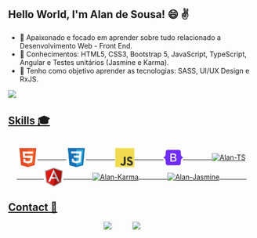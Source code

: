 ## Hello World, I'm Alan de Sousa! 😄 ✌️

- 🎯 Apaixonado e focado em aprender sobre tudo relacionado a Desenvolvimento Web - Front End.
- 🥇 Conhecimentos: HTML5, CSS3, Bootstrap 5, JavaScript, TypeScript, Angular e Testes unitários (Jasmine e Karma).
- 🚀 Tenho como objetivo aprender as tecnologias: SASS, UI/UX Design e RxJS.

<div>
  <a href="https://github.com/alansousacarvalho">
  <img height="150em" src="https://github-readme-stats.vercel.app/api/top-langs/?username=alansousacarvalho&layout=compact&langs_count=7&theme=dark"/>
</div>
  
  ## Skills :mortar_board:

  <div>
    <div align="center" style="display: inline_block"><br>
    <img align="center" alt="Alan-HTML" height="40" width="40" src="https://raw.githubusercontent.com/devicons/devicon/master/icons/html5/html5-original.svg">
      &nbsp;&nbsp;&nbsp;&nbsp;&nbsp;&nbsp;&nbsp;&nbsp;&nbsp;&nbsp;&nbsp;&nbsp;&nbsp;
    <img align="center" alt="Alan-CSS" height="40" width="40" src="https://raw.githubusercontent.com/devicons/devicon/master/icons/css3/css3-original.svg">
      &nbsp;&nbsp;&nbsp;&nbsp;&nbsp;&nbsp;&nbsp;&nbsp;&nbsp;&nbsp;&nbsp;&nbsp;&nbsp;
      <img align="center" alt="Alan-JS" height="40" width="40" src="https://raw.githubusercontent.com/devicons/devicon/master/icons/javascript/javascript-original.svg">
      &nbsp;&nbsp;&nbsp;&nbsp;&nbsp;&nbsp;&nbsp;&nbsp;&nbsp;&nbsp;&nbsp;&nbsp;&nbsp;
     <img align="center" alt="Alan-Bootstrap" height="40" width="40" src="https://github.com/devicons/devicon/blob/master/icons/bootstrap/bootstrap-plain.svg">
      &nbsp;&nbsp;&nbsp;&nbsp;&nbsp;&nbsp;&nbsp;&nbsp;&nbsp;&nbsp;&nbsp;&nbsp;&nbsp;
      <img align="center" alt="Alan-TS" height="40" width="40" src="https://cdn.jsdelivr.net/gh/devicons/devicon/icons/typescript/typescript-original.svg" />
      &nbsp;&nbsp;&nbsp;&nbsp;&nbsp;&nbsp;&nbsp;&nbsp;&nbsp;&nbsp;&nbsp;&nbsp;&nbsp;
      <img align="center" alt="Alan-Angular" height="40" width="40" src="https://github.com/devicons/devicon/blob/master/icons/angularjs/angularjs-original.svg">
      &nbsp;&nbsp;&nbsp;&nbsp;&nbsp;&nbsp;&nbsp;&nbsp;&nbsp;&nbsp;&nbsp;&nbsp;&nbsp;
      <img align="center" alt="Alan-Karma" height="40" width="40" src="https://cdn.jsdelivr.net/gh/devicons/devicon@latest/icons/karma/karma-original.svg">
      &nbsp;&nbsp;&nbsp;&nbsp;&nbsp;&nbsp;&nbsp;&nbsp;&nbsp;&nbsp;&nbsp;&nbsp;&nbsp;
      <img align="center" alt="Alan-Jasmine" height="40" width="40" src="https://cdn.jsdelivr.net/gh/devicons/devicon@latest/icons/jasmine/jasmine-original.svg">
      &nbsp;&nbsp;&nbsp;&nbsp;&nbsp;&nbsp;&nbsp;&nbsp;&nbsp;&nbsp;&nbsp;&nbsp;&nbsp; 
   </div>
    
 ## Contact 📱
  <div align="center"> 
  <a href="https://www.linkedin.com/in/alan-sousa-carvalho/" target="_blank"><img src="https://img.shields.io/badge/-LinkedIn-%230077B5?style=for-the-badge&logo=linkedin&logoColor=white" target="_blank"></a>
    &nbsp;&nbsp;&nbsp;&nbsp;&nbsp;&nbsp;&nbsp;&nbsp;&nbsp;
    <a href="mailto:alan.sousacarvalho@outlook.com" target="_blank"><img src="https://img.shields.io/badge/Microsoft_Outlook-0078D4?style=for-the-badge&logo=microsoft-outlook&logoColor=white" target="_blank"></a>
    &nbsp;&nbsp;&nbsp;&nbsp;&nbsp;&nbsp;&nbsp;&nbsp;&nbsp;
    
  </div>
    
<!--     ![Snake animation](https://github.com/alansousacarvalho/alansousacarvalho/blob/output/github-contribution-grid-snake.svg) -->
   
  
